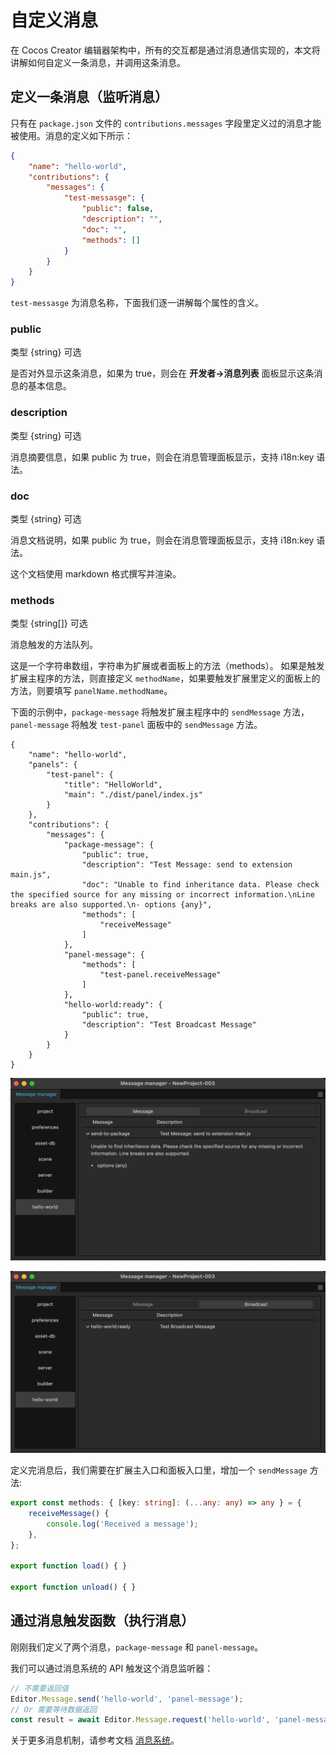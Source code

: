 # 自定义消息

在 Cocos Creator 编辑器架构中，所有的交互都是通过消息通信实现的，本文将讲解如何自定义一条消息，并调用这条消息。

## 定义一条消息（监听消息）

只有在 `package.json` 文件的 `contributions.messages` 字段里定义过的消息才能被使用。消息的定义如下所示：

```json
{
    "name": "hello-world",
    "contributions": {
        "messages": {
            "test-messasge": {
                "public": false,
                "description": "",
                "doc": "",
                "methods": []
            }
        }
    }
}
```

`test-messasge` 为消息名称，下面我们逐一讲解每个属性的含义。

### public

类型 {string} 可选

是否对外显示这条消息，如果为 true，则会在 **开发者->消息列表** 面板显示这条消息的基本信息。

### description

类型 {string} 可选

消息摘要信息，如果 public 为 true，则会在消息管理面板显示，支持 i18n:key 语法。

### doc

类型 {string} 可选

消息文档说明，如果 public 为 true，则会在消息管理面板显示，支持 i18n:key 语法。

这个文档使用 markdown 格式撰写并渲染。

### methods

类型 {string[]} 可选

消息触发的方法队列。

这是一个字符串数组，字符串为扩展或者面板上的方法（methods）。
如果是触发扩展主程序的方法，则直接定义 `methodName`，如果要触发扩展里定义的面板上的方法，则要填写 `panelName.methodName`。

下面的示例中，`package-message` 将触发扩展主程序中的 `sendMessage` 方法，`panel-message` 将触发 `test-panel` 面板中的 `sendMessage` 方法。

```json5
{
    "name": "hello-world",
    "panels": {
        "test-panel": {
            "title": "HelloWorld",
            "main": "./dist/panel/index.js"
        }
    },
    "contributions": {
        "messages": {
            "package-message": {
                "public": true,
                "description": "Test Message: send to extension main.js",
                "doc": "Unable to find inheritance data. Please check the specified source for any missing or incorrect information.\nLine breaks are also supported.\n- options {any}",
                "methods": [
                    "receiveMessage"
                ]
            },
            "panel-message": {
                "methods": [
                    "test-panel.receiveMessage"
                ]
            },
            "hello-world:ready": {
                "public": true,
                "description": "Test Broadcast Message"
            }
        }
    }
}
```

![Alt text](./message-manager.png)

![Alt text](./message-manager-2.png)

定义完消息后，我们需要在扩展主入口和面板入口里，增加一个 `sendMessage` 方法:

```typescript
export const methods: { [key: string]: (...any: any) => any } = {
    receiveMessage() {
        console.log('Received a message');
    },
};

export function load() { }

export function unload() { }
```

## 通过消息触发函数（执行消息）

刚刚我们定义了两个消息，`package-message` 和 `panel-message`。

我们可以通过消息系统的 API 触发这个消息监听器：

```typescript
// 不需要返回值
Editor.Message.send('hello-world', 'panel-message');
// Or 需要等待数据返回
const result = await Editor.Message.request('hello-world', 'panel-message');
```

关于更多消息机制，请参考文档 [消息系统](./messages.md)。
